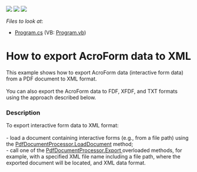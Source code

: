 <!-- default badges list -->
![](https://img.shields.io/endpoint?url=https://codecentral.devexpress.com/api/v1/VersionRange/128595485/16.2.3%2B)
[![](https://img.shields.io/badge/Open_in_DevExpress_Support_Center-FF7200?style=flat-square&logo=DevExpress&logoColor=white)](https://supportcenter.devexpress.com/ticket/details/T491302)
[![](https://img.shields.io/badge/📖_How_to_use_DevExpress_Examples-e9f6fc?style=flat-square)](https://docs.devexpress.com/GeneralInformation/403183)
<!-- default badges end -->
<!-- default file list -->
*Files to look at*:

* [Program.cs](./CS/ExportInteractiveForms/Program.cs) (VB: [Program.vb](./VB/ExportInteractiveForms/Program.vb))
<!-- default file list end -->
# How to export AcroForm data to XML


This example shows how to export AcroForm data (interactive form data) from a PDF document to XML format.<br><br>You can also export the AcroForm data to FDF, XFDF, and TXT formats using the approach described below.


<h3>Description</h3>

To export&nbsp;interactive form&nbsp;data&nbsp;to XML format:<br><br>- load a document containing interactive forms (e.g., from a file path)&nbsp;using the&nbsp;<a href="https://documentation.devexpress.com/#DocumentServer/DevExpressPdfPdfDocumentProcessor_LoadDocumenttopic">PdfDocumentProcessor.LoadDocument</a> method; <br>- call one of the <a href="https://documentation.devexpress.com/#DocumentServer/DevExpressPdfPdfDocumentProcessor_Exporttopic">PdfDocumentProcessor.Export </a>overloaded methods, for example, with a specified XML file name including a file path, where the exported document will be located, and&nbsp;XML data format.

<br/>


